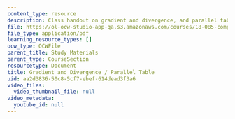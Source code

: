 ```yaml
---
content_type: resource
description: Class handout on gradient and divergence, and parallel tables.
file: https://ol-ocw-studio-app-qa.s3.amazonaws.com/courses/18-085-computational-science-and-engineering-i-fall-2008/aa2d383650c85cf7ebef614dead3f3a6_onepager.pdf
file_type: application/pdf
learning_resource_types: []
ocw_type: OCWFile
parent_title: Study Materials
parent_type: CourseSection
resourcetype: Document
title: Gradient and Divergence / Parallel Table
uid: aa2d3836-50c8-5cf7-ebef-614dead3f3a6
video_files:
  video_thumbnail_file: null
video_metadata:
  youtube_id: null
---
```

